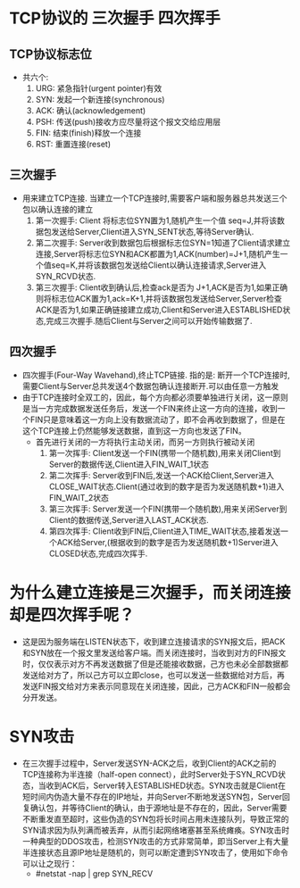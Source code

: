 # TCP协议的 三次握手 四次挥手
## TCP协议标志位
* 共六个:
    1. URG: 紧急指针(urgent pointer)有效
    2. SYN: 发起一个新连接(synchronous)
    3. ACK: 确认(acknowledgement)
    4. PSH: 传送(push)接收方应尽量将这个报文交给应用层
    5. FIN: 结束(finish)释放一个连接
    6. RST: 重置连接(reset)
    
## 三次握手
* 用来建立TCP连接. 当建立一个TCP连接时,需要客户端和服务器总共发送三个包以确认连接的建立
    1. 第一次握手: Client 将标志位SYN置为1,随机产生一个值 seq=J,并将该数据包发送给Server,Client进入SYN_SENT状态,等待Server确认.
    2. 第二次握手: Server收到数据包后根据标志位SYN=1知道了Client请求建立连接,Server将标志位SYN和ACK都置为1,ACK(number)=J+1,随机产生一个值seq=K,并将该数据包发送给Client以确认连接请求,Server进入SYN_RCVD状态.
    3. 第三次握手: Client收到确认后,检查ack是否为 J+1,ACK是否为1,如果正确则将标志位ACK置为1,ack=K+1,并将该数据包发送给Server,Server检查ACK是否为1,如果正确链接建立成功,Client和Server进入ESTABLISHED状态,完成三次握手.随后Client与Server之间可以开始传输数据了.

## 四次握手
* 四次握手(Four-Way Wavehand),终止TCP链接. 指的是: 断开一个TCP连接时,需要Client与Server总共发送4个数据包确认连接断开.可以由任意一方触发
*  由于TCP连接时全双工的，因此，每个方向都必须要单独进行关闭，这一原则是当一方完成数据发送任务后，发送一个FIN来终止这一方向的连接，收到一个FIN只是意味着这一方向上没有数据流动了，即不会再收到数据了，但是在这个TCP连接上仍然能够发送数据，直到这一方向也发送了FIN。
    * 首先进行关闭的一方将执行主动关闭，而另一方则执行被动关闭
        1. 第一次挥手: Client发送一个FIN(携带一个随机数),用来关闭Client到Server的数据传送,Client进入FIN_WAIT_1状态
        2. 第二次挥手: Server收到FIN后,发送一个ACK给Client,Server进入CLOSE_WAIT状态.Client(通过收到的数字是否为发送随机数+1)进入FIN_WAIT_2状态
        3. 第三次挥手: Server发送一个FIN(携带一个随机数),用来关闭Server到Client的数据传送,Server进入LAST_ACK状态.
        4. 第四次挥手: Client收到FIN后,Client进入TIME_WAIT状态,接着发送一个ACK给Server,(根据收到的数字是否为发送随机数+1)Server进入CLOSED状态,完成四次挥手.
        
# 为什么建立连接是三次握手，而关闭连接却是四次挥手呢？
 
* 这是因为服务端在LISTEN状态下，收到建立连接请求的SYN报文后，把ACK和SYN放在一个报文里发送给客户端。而关闭连接时，当收到对方的FIN报文时，仅仅表示对方不再发送数据了但是还能接收数据，己方也未必全部数据都发送给对方了，所以己方可以立即close，也可以发送一些数据给对方后，再发送FIN报文给对方来表示同意现在关闭连接，因此，己方ACK和FIN一般都会分开发送。
        
# SYN攻击
* 在三次握手过程中，Server发送SYN-ACK之后，收到Client的ACK之前的TCP连接称为半连接（half-open connect），此时Server处于SYN_RCVD状态，当收到ACK后，Server转入ESTABLISHED状态。SYN攻击就是Client在短时间内伪造大量不存在的IP地址，并向Server不断地发送SYN包，Server回复确认包，并等待Client的确认，由于源地址是不存在的，因此，Server需要不断重发直至超时，这些伪造的SYN包将长时间占用未连接队列，导致正常的SYN请求因为队列满而被丢弃，从而引起网络堵塞甚至系统瘫痪。SYN攻击时一种典型的DDOS攻击，检测SYN攻击的方式非常简单，即当Server上有大量半连接状态且源IP地址是随机的，则可以断定遭到SYN攻击了，使用如下命令可以让之现行：
  * #netstat -nap | grep SYN_RECV